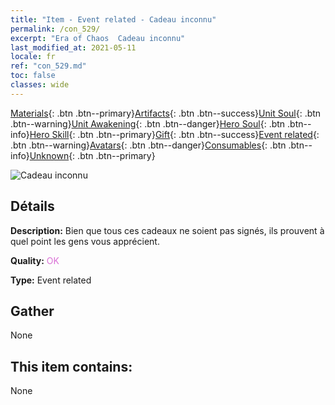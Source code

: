 ```yaml
---
title: "Item - Event related - Cadeau inconnu"
permalink: /con_529/
excerpt: "Era of Chaos  Cadeau inconnu"
last_modified_at: 2021-05-11
locale: fr
ref: "con_529.md"
toc: false
classes: wide
---
```

 [Materials](/ItemsFR/){: .btn .btn--primary}[Artifacts](/ItemsFR/Artifacts/){: .btn .btn--success}[Unit Soul](/ItemsFR/UnitSoul/){: .btn .btn--warning}[Unit Awakening](/ItemsFR/UnitAwakening/){: .btn .btn--danger}[Hero Soul](/ItemsFR/HeroSoul/){: .btn .btn--info}[Hero Skill](/ItemsFR/HeroSkill/){: .btn .btn--primary}[Gift](/ItemsFR/Gift/){: .btn .btn--success}[Event related](/ItemsFR/Events/){: .btn .btn--warning}[Avatars](/ItemsFR/Avatars/){: .btn .btn--danger}[Consumables](/ItemsFR/Consumables/){: .btn .btn--info}[Unknown](/ItemsFR/Unknown/){: .btn .btn--primary}

 ![Cadeau inconnu](/images/t/i_10015.png)

## Détails
 **Description:** Bien que tous ces cadeaux ne soient pas signés, ils prouvent à quel point les gens vous apprécient.

 **Quality:** <span style="color: #DA70D6">OK</span>

 **Type:** Event related

## Gather

  None

## This item contains:

  None

